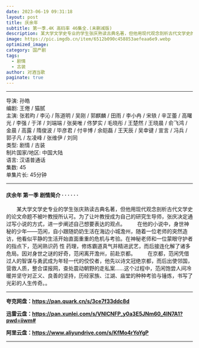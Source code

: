 ```yaml
---
date: 2023-06-19 09:31:18
layout: post
title: 庆余年
subtitle: 第一季.4K 高码率 46集全.(未删减版)
description: 某大学文学史专业的学生张庆熟读古典名著，但他用现代观念剖析古代文学史的论文命题不被叶教授所认可。为了让叶教授成为自己的研究生导师，张庆决定通过写小说的方式，进一步阐述自己想要表达的观点...
image: https://pic.imgdb.cn/item/6512b090c458853aefeaa6e9.webp
optimized_image: 
category: 国产剧
tags:
  - 剧情
  - 古装
author: 对酒当歌
paginate: true
---
```



---

导演: 孙皓  
编剧: 王倦 / 猫腻  
主演: 张若昀 / 李沁 / 陈道明 / 吴刚 / 郭麒麟 / 田雨 / 李小冉 / 宋轶 / 辛芷蕾 / 高曙光 / 李强 / 于洋 / 刘端端 / 张昊唯 / 佟梦实 / 毛晓彤 / 王楚然 / 王晓晨 / 俞飞鸿 / 金晨 / 高露 / 隋俊波 / 毕彦君 / 付辛博 / 余皑磊 / 王天辰 / 吴幸键 / 宣言 / 冯兵 / 郭子凡 / 左凌峰 / 张维伊 / 刘同  
类型: 剧情 / 古装  
制片国家/地区: 中国大陆  
语言: 汉语普通话  
集数: 45  
单集片长: 45分钟  

---

#### 庆余年 第一季 剧情简介 · · · · · ·

　　某大学文学史专业的学生张庆熟读古典名著，但他用现代观念剖析古代文学史的论文命题不被叶教授所认可。为了让叶教授成为自己的研究生导师，张庆决定通过写小说的方式，进一步阐述自己想要表达的观点。
　　在他的小说中，身世神秘的少年——范闲，自小跟随奶奶生活在海边小城澹州，随着一位老师的突然造访，他看似平静的生活开始直面重重的危机与考验。在神秘老师和一位蒙眼守护者的指点下，范闲熟识药 性 药理，修炼霸道真气并精进武艺，而后接连化解了诸多危局。因对身世之谜的好奇，范闲离开澹州，前赴京都。
　　在京都，范闲凭借过人的智谋与勇武成为年轻一代的佼佼者，他先以诗文冠绝京都，而后出使邻国，营救人质，整合谍报网，查处震动朝野的走私案……这个过程中，范闲饱尝人间冷暖并坚守对正义、良善的坚持，历经家族、江湖、庙堂的种种考验与锤炼，书写了光彩的人生传奇。。

---

**夸克网盘：<https://pan.quark.cn/s/3ce7f33ddc8d>**

**迅雷云盘：<https://pan.xunlei.com/s/VNlCNFP_y0a3E5JNm60_4IN7A1?pwd=iiwm#>**

**阿里云盘：<https://www.aliyundrive.com/s/KfMo4rYoYgP>**

---
